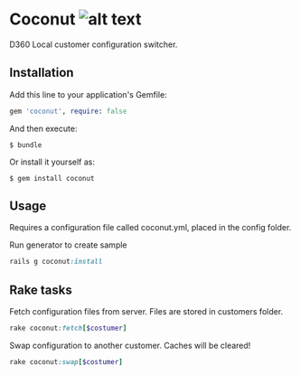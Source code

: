 [coconut_logo]: https://cloud.githubusercontent.com/assets/5973697/14249640/e8b278dc-fa37-11e5-9930-ee4e4e012918.png

# Coconut ![alt text][coconut_logo]
D360 Local customer configuration switcher.

## Installation

Add this line to your application's Gemfile:

```ruby
gem 'coconut', require: false
```

And then execute:

    $ bundle

Or install it yourself as:

    $ gem install coconut

## Usage

Requires a configuration file called coconut.yml, placed in the config folder.

Run generator to create sample

```ruby
rails g coconut:install
```

## Rake tasks

Fetch configuration files from server. Files are stored in customers folder.

```ruby
rake coconut:fetch[$costumer]
```

Swap configuration to another customer. Caches will be cleared!

```ruby
rake coconut:swap[$costumer]
```
